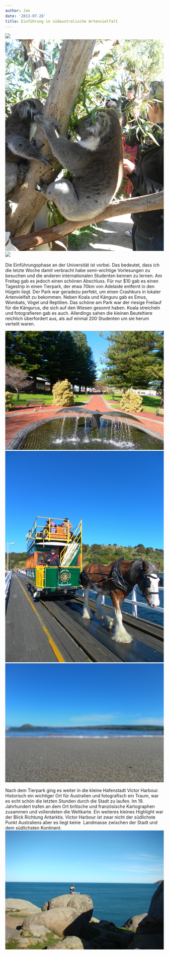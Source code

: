 ```yaml
---
author: Jan
date: '2013-07-28'
title: Einführung in südaustralische Artenvielfalt
---
```


![](images/wombat.jpg)
![](images/koala.jpg)
![](images/kangaroos.jpg)

Die Einführungsphase an der Universität ist vorbei. Das bedeutet, dass ich die
letzte Woche damit verbracht habe semi-wichtige Vorlesungen zu besuchen und die
anderen internationalen Studenten kennen zu lernen. Am Freitag gab es jedoch
einen schönen Abschluss. Für nur $10 gab es einen Tagestrip in einen Tierpark,
der etwa 70km von Adelaide entfernt in den Hügeln liegt. Der Park war geradezu
perfekt, um einen Crashkurs in lokaler Artenvielfalt zu bekommen. Neben Koala
und Känguru gab es Emus, Wombats, Vögel und Reptilien. Das schöne am Park war
der riesige Freilauf für die Kängurus, die sich auf den Wiesen gesonnt haben.
Koala streicheln und fotografieren gab es auch. Allerdings sahen die kleinen
Beuteltiere reichlich überfordert aus, als auf einmal 200 Studenten um sie
herum verteilt waren.

![](images/sculpture_whale.jpg)
![](images/horse.jpg)
![](images/beach.jpg)

Nach dem Tierpark ging es weiter in die kleine Hafenstadt Victor Harbour.
Historisch ein wichtiger Ort für Australien und fotografisch ein Traum, war es
echt schön die letzten Stunden durch die Stadt zu laufen. Im 19. Jahrhundert
trafen an dem Ort britische und französische Kartographen zusammen und
vollendeten die Weltkarte. Ein weiteres kleines Highlight war der Blick
Richtung Antarktis. Victor Harbour ist zwar nicht der südlichste Punkt
Australiens aber es liegt keine  Landmasse zwischen der Stadt und dem
südlichsten Kontinent.
![](images/antarctica.jpg)
